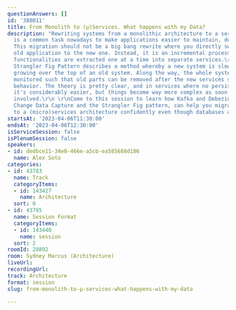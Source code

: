 ```yaml
---
questionAnswers: []
id: '388011'
title: From Monolith to (µ)Services. What happens with my Data?
description: "Rewriting systems from a monolithic architecture to a services architecture
  is a common task nowadays to make applications easier to maintain, deploy, and release.
  This migration should not be a big bang rewrite where you directly switch from the
  old application to the new one. Instead, it is an incremental process during which
  functionalities are extracted one at a time into separate services.\r\n \r\nThe
  Strangler Fig Pattern describes a method whereby a new system is slowly and incrementally
  growing over the top of an old system. Along the way, the whole system is continuously
  monitored such that old parts can be removed after the new services show correct
  behavior. The theory is pretty clear, and in services where no persistence is needed,
  it's considerably easier, but things become way more complex as soon as data is
  involved.\r\n \r\nCome to this session to learn how Kafka and Debezium, through
  Change Data Capture and the Strangler Fig pattern, can help you migrate from monoliths
  to a (micro)services architecture confidently even though databases are involved.\r\n"
startsAt: '2023-04-06T11:30:00'
endsAt: '2023-04-06T12:30:00'
isServiceSession: false
isPlenumSession: false
speakers:
- id: dedbce11-34e0-466e-a5cb-ea585688d106
  name: Alex Soto
categories:
- id: 43783
  name: Track
  categoryItems:
  - id: 143427
    name: Architecture
  sort: 0
- id: 43785
  name: Session Format
  categoryItems:
  - id: 143440
    name: session
  sort: 2
roomId: 28892
room: Sydney Marcus (Architecture)
liveUrl: 
recordingUrl: 
track: Architecture
format: session
slug: from-monolith-to-µ-services-what-happens-with-my-data

---
```

